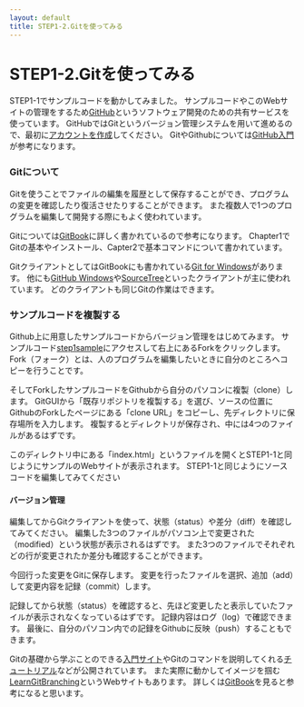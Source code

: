 ```yaml
---
layout: default
title: STEP1-2.Gitを使ってみる
---
```

# STEP1-2.Gitを使ってみる

STEP1-1でサンプルコードを動かしてみました。
サンプルコードやこのWebサイトの管理をするため[GitHub](https://github.com/)というソフトウェア開発のための共有サービスを使っています。
GitHubではGitというバージョン管理システムを用いて進めるので、最初に[アカウントを作成](https://github.com/join)してください。
GitやGithubについては[GitHub入門](http://www.slideshare.net/hideaki_honda/gitgithub-16508298)が参考になります。

### Gitについて
Gitを使うことでファイルの編集を履歴として保存することができ、プログラムの変更を確認したり復活させたりすることができます。
また複数人で1つのプログラムを編集して開発する際にもよく使われています。

Gitについては[GitBook](http://git-scm.com/book/ja)に詳しく書かれているので参考になります。
Chapter1でGitの基本やインストール、Capter2で基本コマンドについて書かれています。

GitクライアントとしてはGitBookにも書かれている[Git for Windows](https://git-for-windows.github.io/)があります。
他にも[GitHub Windows](https://windows.github.com/)や[SourceTree](http://www.sourcetreeapp.com/)といったクライアントが主に使われています。
どのクライアントも同じGitの作業はできます。

### サンプルコードを複製する
Github上に用意したサンプルコードからバージョン管理をはじめてみます。
サンプルコード[step1sample](https://github.com/team-lab/step1sample)にアクセスして右上にあるForkをクリックします。
Fork（フォーク）とは、人のプログラムを編集したいときに自分のところへコピーを行うことです。

そしてForkしたサンプルコードをGithubから自分のパソコンに複製（clone）します。
GitGUIから「既存リポジトリを複製する」を選び、ソースの位置にGithubのForkしたページにある「clone URL」をコピーし、先ディレクトリに保存場所を入力します。
複製するとディレクトリが保存され、中には4つのファイルがあるはずです。

このディレクトリ中にある「index.html」というファイルを開くとSTEP1-1と同じようにサンプルのWebサイトが表示されます。
STEP1-1と同じようにソースコードを編集してみてください

#### バージョン管理
編集してからGitクライアントを使って、状態（status）や差分（diff）を確認してみてください。
編集した3つのファイルがパソコン上で変更された（modified）という状態が表示されるはずです。
また3つのファイルでそれぞれどの行が変更されたか差分も確認することができます。

今回行った変更をGitに保存します。
変更を行ったファイルを選択、追加（add）して変更内容を記録（commit）します。

記録してから状態（status）を確認すると、先ほど変更したと表示していたファイルが表示されなくなっているはずです。
記録内容はログ（log）で確認できます。
最後に、自分のパソコン内での記録をGithubに反映（push）することもできます。

Gitの基礎から学ぶことのできる[入門サイト](http://www.backlog.jp/git-guide/)やGitのコマンドを説明してくれる[チュートリアル](https://www.atlassian.com/ja/git/tutorial)などが公開されています。
また実際に動かしてイメージを掴む[LearnGitBranching](http://k.swd.cc/learnGitBranching-ja/)というWebサイトもあります。
詳しくは[GitBook](http://git-scm.com/book/ja)を見ると参考になると思います。
